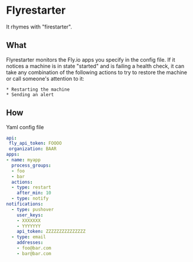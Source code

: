 # Flyrestarter

It rhymes with "firestarter".


## What

Flyrestarter monitors the Fly.io apps you specify in the config file. If it notices a machine is in state "started" and is failing a health check, it can take any combination of the following actions to try to restore the machine or call someone's attention to it:

    * Restarting the machine
    * Sending an alert

## How

Yaml config file

```yaml
api:
 fly_api_token: FOOOO
 organization: BAAR
apps:
- name: myapp
  process_groups:
  - foo
  - bar
  actions:
  - type: restart
    after_min: 10
  - type: notify
notifications:
  - type: pushover
    user_keys:
    - XXXXXXX
    - YYYYYYY
    api_token: ZZZZZZZZZZZZZZZ
  - type: email
    addresses:
    - foo@bar.com
    - bar@bar.com
```
